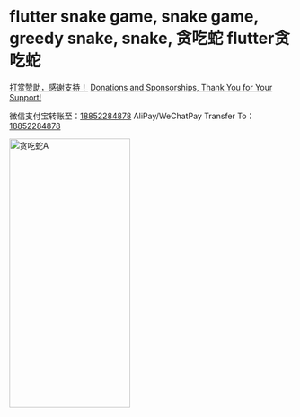 # flutter snake game, snake game, greedy snake, snake, 贪吃蛇 flutter贪吃蛇
[打赏赞助，感谢支持！](https://pic.imgdb.cn/item/6406f072f144a010071a646b.png)
[Donations and Sponsorships, Thank You for Your Support!](https://pic.imgdb.cn/item/6406f072f144a010071a646b.png)

微信支付宝转账至：[18852284878]()
AliPay/WeChatPay Transfer To：[18852284878]()

<img src="./picture/snake-a.webp" alt="贪吃蛇A" width="215" height="480">
